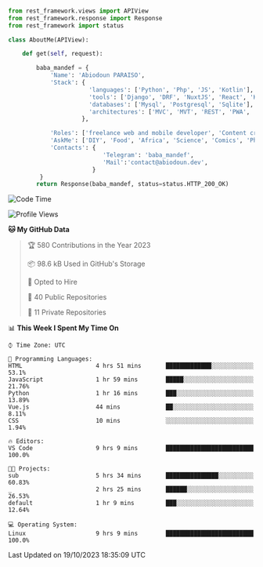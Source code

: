 ###
```python
from rest_framework.views import APIView
from rest_framework.response import Response
from rest_framework import status

class AboutMe(APIView):

    def get(self, request):

        baba_mandef = {
            'Name': 'Abiodoun PARAISO',
            'Stack': {
                       'languages': ['Python', 'Php', 'JS', 'Kotlin'],
                       'tools': ['Django', 'DRF', 'NuxtJS', 'React', 'Kotlin', 'Electron'],
                       'databases': ['Mysql', 'Postgresql', 'Sqlite'],
                       'architectures': ['MVC', 'MVT', 'REST', 'PWA', 'SPA', 'MicroServices']
                     },

            'Roles': ['freelance web and mobile developer', 'Content creator', 'Teacher', 'Mentor'],
            'AskMe': ['DIY', 'Food', 'Africa', 'Science', 'Comics', 'Photography', 'Tech', 'Programming'],
            'Contacts': {
                           'Telegram': 'baba_mandef',
                           'Mail':'contact@abiodoun.dev',
                        }
         }
        return Response(baba_mandef, status=status.HTTP_200_OK)

```                    

<!--START_SECTION:waka-->
![Code Time](http://img.shields.io/badge/Code%20Time-797%20hrs%207%20mins-blue)

![Profile Views](http://img.shields.io/badge/Profile%20Views-0-blue)

**🐱 My GitHub Data** 

> 🏆 580 Contributions in the Year 2023
 > 
> 📦 98.6 kB Used in GitHub's Storage 
 > 
> 💼 Opted to Hire
 > 
> 📜 40 Public Repositories 
 > 
> 🔑 11 Private Repositories  
 > 
📊 **This Week I Spent My Time On** 

```text
⌚︎ Time Zone: UTC

💬 Programming Languages: 
HTML                     4 hrs 51 mins       █████████████░░░░░░░░░░░░   53.1% 
JavaScript               1 hr 59 mins        █████░░░░░░░░░░░░░░░░░░░░   21.76% 
Python                   1 hr 16 mins        ███░░░░░░░░░░░░░░░░░░░░░░   13.89% 
Vue.js                   44 mins             ██░░░░░░░░░░░░░░░░░░░░░░░   8.11% 
CSS                      10 mins             ░░░░░░░░░░░░░░░░░░░░░░░░░   1.94%

🔥 Editors: 
VS Code                  9 hrs 9 mins        █████████████████████████   100.0%

🐱‍💻 Projects: 
sub                      5 hrs 34 mins       ███████████████░░░░░░░░░░   60.83% 
_                        2 hrs 25 mins       ██████░░░░░░░░░░░░░░░░░░░   26.53% 
default                  1 hr 9 mins         ███░░░░░░░░░░░░░░░░░░░░░░   12.64%

💻 Operating System: 
Linux                    9 hrs 9 mins        █████████████████████████   100.0%

```


 Last Updated on 19/10/2023 18:35:09 UTC
<!--END_SECTION:waka-->
